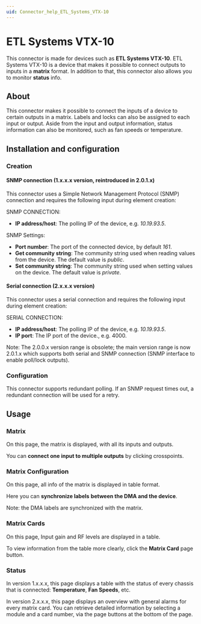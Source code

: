 ```yaml
---
uid: Connector_help_ETL_Systems_VTX-10
---
```


# ETL Systems VTX-10

This connector is made for devices such as **ETL Systems VTX-10**. ETL Systems VTX-10 is a device that makes it possible to connect outputs to inputs in a **matrix** format. In addition to that, this connector also allows you to monitor **status** info.

## About

This connector makes it possible to connect the inputs of a device to certain outputs in a matrix. Labels and locks can also be assigned to each input or output. Aside from the input and output information, status information can also be monitored, such as fan speeds or temperature.

## Installation and configuration

### Creation

#### SNMP connection (1.x.x.x version, reintroduced in 2.0.1.x)

This connector uses a Simple Network Management Protocol (SNMP) connection and requires the following input during element creation:

SNMP CONNECTION:

- **IP address/host**: The polling IP of the device, e.g. *10.19.93.5*.

SNMP Settings:

- **Port number**: The port of the connected device, by default *161*.
- **Get community string**: The community string used when reading values from the device. The default value is *public*.
- **Set community string**: The community string used when setting values on the device. The default value is *private*.

#### Serial connection (2.x.x.x version)

This connector uses a serial connection and requires the following input during element creation:

SERIAL CONNECTION:

- **IP address/host**: The polling IP of the device, e.g. *10.19.93.5*.
- **IP port**: The IP port of the device., e.g. 4000.

Note: The 2.0.0.x version range is obsolete; the main version range is now 2.0.1.x which supports both serial and SNMP connection (SNMP interface to enable poll/lock outputs). 

### Configuration

This connector supports redundant polling. If an SNMP request times out, a redundant connection will be used for a retry.

## Usage

### Matrix

On this page, the matrix is displayed, with all its inputs and outputs.

You can **connect one input to multiple outputs** by clicking crosspoints.

### Matrix Configuration

On this page, all info of the matrix is displayed in table format.

Here you can **synchronize labels** **between the DMA and the device**.

Note: the DMA labels are synchronized with the matrix.

### Matrix Cards

On this page, Input gain and RF levels are displayed in a table.

To view information from the table more clearly, click the **Matrix Card** page button.

### Status

In version 1.x.x.x, this page displays a table with the status of every chassis that is connected: **Temperature**, **Fan Speeds**, etc.

In version 2.x.x.x, this page displays an overview with general alarms for every matrix card. You can retrieve detailed information by selecting a module and a card number, via the page buttons at the bottom of the page.
